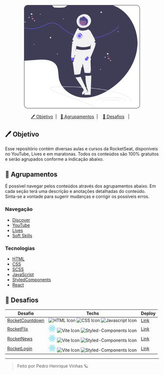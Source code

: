 <div align='center'>
    <img width='380px'  src="assets/astrounaut.svg" >
</div>

<p align="center">
  <a href="#-Objetivo"> 🖊 Objetivo</a>&nbsp;&nbsp;|&nbsp;&nbsp;
  <a href="#-Design"> 📑 Agrupamentos</a>&nbsp;&nbsp;|&nbsp;&nbsp;&nbsp;
  <a href="#-Desafios"> 🧠 Desafios</a>&nbsp;&nbsp;&nbsp;|&nbsp;&nbsp;&nbsp;
</p>

## 🖊 Objetivo

Esse repositório contém diversas aulas e cursos da RocketSeat, disponíveis no YouTube, Lives e em maratonas. Todos os conteúdos são 100% gratuitos e serão agrupados conforme a indicação abaixo.

## 📑 Agrupamentos

É possível navegar pelos conteúdos através dos agrupamentos abaixo. Em cada seção terá uma descrição e anotações detalhadas do conteúdo. Sinta-se a vontade para sugerir mudanças e corrigir os possíveis erros.

### Navegação

- [Discover](/discover)
- [YouTube](/youtube/)
- [Lives](/lives)
- [Soft Skills](/soft-skills)

### Tecnologias

- [HTML]()
- [CSS]()
- [SCSS]()
- [JavaScript]()
- [StyledComponents]()
- [React]()

## 🧠 Desafios

<table>
     <thead>
         <th> Desafio </th>
        <th> Techs </th>
        <th> Deploy </th>
     </thead>
     <tbody>
     <tr>
     <td>  <a href=""> RocketCountdown </a> </td>
     <td>      <img width='24px' height='24px' src="https://icon-library.com/images/html5-icon/html5-icon-13.jpg" alt="HTML Icon">
            <img width='24px' height='24px' src="https://logospng.org/download/css-3/logo-css-3-1536.png" alt="CSS Icon">
            <img width='24px' height='24px' src="https://upload.wikimedia.org/wikipedia/commons/thumb/9/99/Unofficial_JavaScript_logo_2.svg/512px-Unofficial_JavaScript_logo_2.svg.png" alt="Javascript Icon">
    </td>
    <td>
    <a href="https://rocketcoundown.vercel.app/">  Link </a>
    </td>
      </tr>
     <tr>
      <td> <a href=""> RocketFlix </a> </td>
     <td> <img width='24px' height='24px' src="https://raw.githubusercontent.com/devicons/devicon/master/icons/react/react-original.svg" alt="React Icon">
        <img width='24px' height='24px' src="https://camo.githubusercontent.com/61e102d7c605ff91efedb9d7e47c1c4a07cef59d3e1da202fd74f4772122ca4e/68747470733a2f2f766974656a732e6465762f6c6f676f2e737667" alt="Vite Icon">
            <img width='24px' height='24px' src="https://cdn.iconscout.com/icon/free/png-256/sass-226054.png" alt="Styled-Components Icon">  </td>
             <td>
          <a href="https://rocket-login-amber.vercel.app/">  Link </a>
        </td>
      </tr>
     <tr>
     <td>  <a href=""> RocketNews </a>  
     </td>
     <td>
     <img width='24px' height='24px' src="https://raw.githubusercontent.com/devicons/devicon/master/icons/react/react-original.svg" alt="React Icon">
<img width='24px' height='24px' src="https://camo.githubusercontent.com/61e102d7c605ff91efedb9d7e47c1c4a07cef59d3e1da202fd74f4772122ca4e/68747470733a2f2f766974656a732e6465762f6c6f676f2e737667" alt="Vite Icon">
<img width='24px' height='24px' src="https://styled-components.com/logo.png" alt="Styled-Components Icon">
     </td>
      <td>
          <a href="https://rocket-studies.vercel.app/">  Link </a>
        </td>
     </tr>
        </tr>
     <tr>
      <td> <a href=""> RocketLogin </a> </td>
          <td>  
           <img width='24px' height='24px' src="https://raw.githubusercontent.com/devicons/devicon/master/icons/react/react-original.svg" alt="React Icon">
           <img width='24px' height='24px' src="https://camo.githubusercontent.com/61e102d7c605ff91efedb9d7e47c1c4a07cef59d3e1da202fd74f4772122ca4e/68747470733a2f2f766974656a732e6465762f6c6f676f2e737667" alt="Vite Icon">
           <img width='24px' height='24px' src="https://cdn.iconscout.com/icon/free/png-256/sass-226054.png" alt="Styled-Components Icon">  
        </td>
        <td>
          <a href="https://rocket-login-amber.vercel.app/">  Link </a>
        </td>
      </tr>
     </tbody>
</table>

---

<blockquote> Feito por Pedro Henrique Vinhas 🪐 </blockquote>
